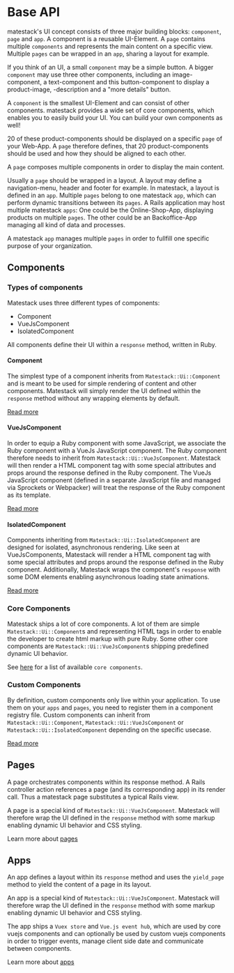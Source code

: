 # Base API

matestack's UI concept consists of three major building blocks: `component`, `page` and `app`.
A component is a reusable UI-Element. A `page` contains multiple `components`
and represents the main content on a specific view. Multiple
`pages` can be wrapped in an `app`, sharing a layout for example.

If you think of an UI, a small `component` may be a simple button. A bigger `component` may
use three other components, including an image-component, a text-component and this
button-component to display a product-image, -description and a "more details" button.

A `component` is the smallest UI-Element and can consist of other components. matestack
provides a wide set of core components, which enables you to easily build your UI.
You can build your own components as well!

20 of these product-components should be displayed on a specific `page` of your Web-App.
A `page` therefore defines, that 20 product-components should be used and how they should
be aligned to each other.

A `page` composes multiple components in order to display the main content.

Usually a `page` should be wrapped in a layout. A layout may define a navigation-menu,
header and footer for example. In matestack, a layout is defined in an `app`. Multiple
`pages` belong to one matestack `app`, which can perform dynamic transitions
between its `pages`. A Rails application may host multiple matestack `apps`: One could
be the Online-Shop-App, displaying products on multiple `pages`. The other could be
an Backoffice-App managing all kind of data and processes.

A matestack `app` manages multiple `pages` in order to fullfill one specific purpose of your organization.

## Components

### Types of components

Matestack uses three different types of components:

* Component
* VueJsComponent
* IsolatedComponent

All components define their UI within a `response` method, written in Ruby.

#### Component

The simplest type of a component inherits from `Matestack::Ui::Component` and is
meant to be used for simple rendering of content and other components. Matestack
will simply render the UI defined within the `response` method without any
wrapping elements by default.

[Read more](/docs/api/000-base/20-component.md)

#### VueJsComponent

In order to equip a Ruby component with some JavaScript, we associate
the Ruby component with a VueJs JavaScript component. The Ruby component therefore needs to inherit
from `Matestack::Ui::VueJsComponent`. Matestack will then render a HTML component
tag with some special attributes and props around the response defined in the
Ruby component. The VueJs JavaScript component (defined in a separate JavaScript file and
managed via Sprockets or Webpacker) will treat the response of the Ruby
component as its template.

[Read more](/docs/api/000-base/30-vue_js_component.md)

#### IsolatedComponent

Components inheriting from `Matestack::Ui::IsolatedComponent` are designed for
isolated, asynchronous rendering. Like seen at VueJsComponents, Matestack will
render a HTML component tag with some special attributes and props around the
response defined in the Ruby component. Additionally, Matestack wraps the
component's `response` with some DOM elements enabling asynchronous loading
state animations.

[Read more](/docs/api/000-base/40-isolated_component.md)

### Core Components

Matestack ships a lot of core components. A lot of them are simple `Matestack::Ui::Component`s
and representing HTML tags in order to enable the developer to create html markup
with pure Ruby. Some other core components are `Matestack::Ui::VueJsComponent`s shipping
predefined dynamic UI behavior.

See [here](/docs/api/100-components/core/README.md) for a list of available `core components`.

### Custom Components

By definition, custom components only live within your application.
To use them on your `apps` and `pages`, you need to register them in a component
registry file. Custom components can inherit from `Matestack::Ui::Component`,
`Matestack::Ui::VueJsComponent` or `Matestack::Ui::IsolatedComponent` depending on
the specific usecase.

[Read more](/docs/api/100-components/custom/README.md)

## Pages

A page orchestrates components within its response method. A Rails controller
action references a page (and its corresponding app) in its render call. Thus a
matestack page substitutes a typical Rails view.

A page is a special kind of `Matestack::Ui::VueJsComponent`. Matestack will
therefore wrap the UI defined in the `response` method with some markup enabling
dynamic UI behavior and CSS styling.

Learn more about [pages](/docs/api/000-base/10-page.md)

## Apps

An app defines a layout within its `response` method and uses the `yield_page`
method to yield the content of a page in its layout.

An app is a special kind of `Matestack::Ui::VueJsComponent`. Matestack will
therefore wrap the UI defined in the `response` method with some markup enabling
dynamic UI behavior and CSS styling.

The app ships a `Vuex store` and `Vue.js event hub`, which are used by core vuejs
components and can optionally be used by custom vuejs components in order to
trigger events, manage client side date and communicate between components.

Learn more about [apps](/docs/api/000-base/10-app.md)
